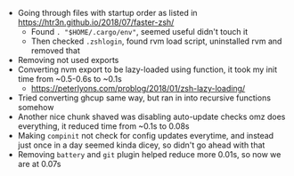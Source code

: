 - Going through files with startup order as listed in https://htr3n.github.io/2018/07/faster-zsh/
	- Found `. "$HOME/.cargo/env"`, seemed useful didn't touch it
	- Then checked `.zshlogin`, found rvm load script, uninstalled rvm and removed that
- Removing not used exports
- Converting nvm export to be lazy-loaded using function, it took my init time from ~0.5-0.6s to ~0.1s
	- https://peterlyons.com/problog/2018/01/zsh-lazy-loading/
- Tried converting ghcup same way, but ran in into recursive functions somehow
- Another nice chunk shaved was disabling auto-update checks omz does everything, it reduced time from ~0.1s to 0.08s
- Making `compinit` not check for config updates everytime, and instead just once in a day seemed kinda dicey, so didn't go ahead with that
- Removing `battery` and `git` plugin helped reduce more 0.01s, so now we are at 0.07s